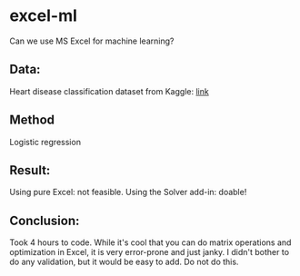 # excel-ml

Can we use MS Excel for machine learning?

## Data:

Heart disease classification dataset from Kaggle: [link](https://www.kaggle.com/ronitf/heart-disease-uci)

## Method

Logistic regression

## Result:

Using pure Excel: not feasible.
Using the Solver add-in: doable!

## Conclusion:
Took 4 hours to code. While it's cool that you can do matrix operations and optimization in Excel, it is very error-prone and just janky. I didn't bother to do any validation, but it would be easy to add. Do not do this.